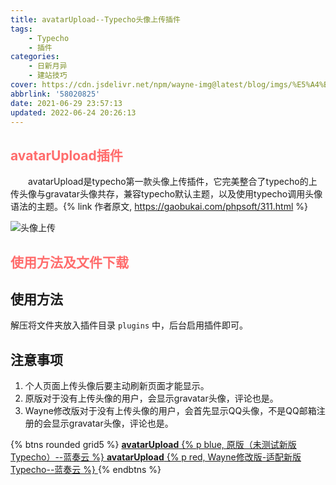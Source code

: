```yaml
---
title: avatarUpload--Typecho头像上传插件
tags: 
    - Typecho
    - 插件
categories: 
    - 日新月异
    - 建站技巧
cover: https://cdn.jsdelivr.net/npm/wayne-img@latest/blog/imgs/%E5%A4%B4%E5%83%8F%E4%B8%8A%E4%BC%A0.png
abbrlink: '58020825'
date: 2021-06-29 23:57:13
updated: 2022-06-24 20:26:13
---
```


## <div style="color:#ff6c6c;">avatarUpload插件</div>


　　avatarUpload是typecho第一款头像上传插件，它完美整合了typecho的上传头像与gravatar头像共存，兼容typecho默认主题，以及使用typecho调用头像语法的主题。{% link 作者原文, https://gaobukai.com/phpsoft/311.html %}


 ![头像上传](https://cdn.jsdelivr.net/npm/wayne-img@latest/blog/imgs/%E5%A4%B4%E5%83%8F%E4%B8%8A%E4%BC%A0.png) 


## <div style="color:#ff6c6c;">使用方法及文件下载</div>


## 使用方法

解压将文件夹放入插件目录 `plugins` 中，后台启用插件即可。

## 注意事项

1. 个人页面上传头像后要主动刷新页面才能显示。
2. 原版对于没有上传头像的用户，会显示gravatar头像，评论也是。
3. Wayne修改版对于没有上传头像的用户，会首先显示QQ头像，不是QQ邮箱注册的会显示gravatar头像，评论也是。

{% btns rounded grid5 %}
<a href='https://waynewu.lanzoui.com/ig35Lqu7t6d'>
  <i class='fas fa-download'></i>
  <b>avatarUpload</b>
  {% p blue, 原版（未测试新版Typecho）--蓝奏云 %}
</a>
<a href='https://waynewu.lanzouq.com/iixMg072nz0d'>
  <i class='fas fa-download'></i>
  <b>avatarUpload</b>
  {% p red, Wayne修改版-适配新版Typecho--蓝奏云 %}
</a>
{% endbtns %}
